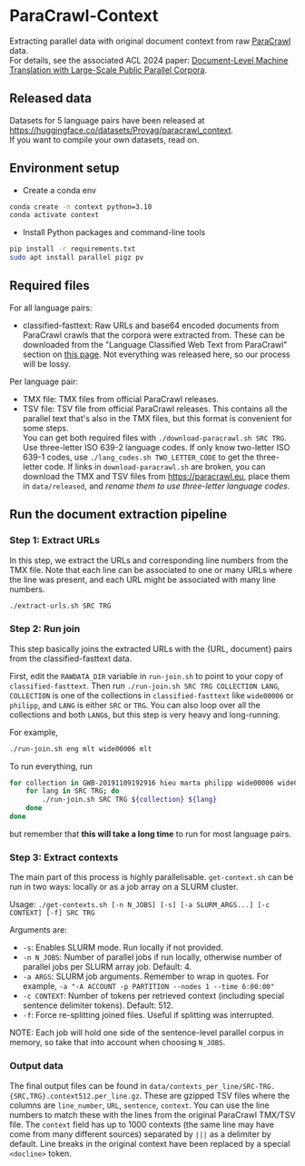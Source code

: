 # ParaCrawl-Context
Extracting parallel data with original document context from raw [ParaCrawl](https://paracrawl.eu/) data.  
For details, see the associated ACL 2024 paper: [Document-Level Machine Translation with Large-Scale Public Parallel Corpora](https://aclanthology.org/2024.acl-long.712/).

## Released data
Datasets for 5 language pairs have been released at https://huggingface.co/datasets/Proyag/paracrawl_context.  
If you want to compile your own datasets, read on.

## Environment setup
* Create a conda env
```bash
conda create -n context python=3.10
conda activate context
```
* Install Python packages and command-line tools
```bash
pip install -r requirements.txt
sudo apt install parallel pigz pv
```

## Required files
For all language pairs:
* classified-fasttext: Raw URLs and base64 encoded documents from ParaCrawl crawls that the corpora were extracted from. These can be downloaded from the "Language Classified Web Text from ParaCrawl" section on [this page](https://paracrawl.eu/moredata). Not everything was released here, so our process will be lossy.

Per language pair:
* TMX file: TMX files from official ParaCrawl releases.  
* TSV file: TSV file from official ParaCrawl releases. This contains all the parallel text that's also in the TMX files, but this format is convenient for some steps.  
You can get both required files with `./download-paracrawl.sh SRC TRG`. Use three-letter ISO 639-2 language codes. If only know two-letter ISO 639-1 codes, use `./lang_codes.sh TWO_LETTER_CODE` to get the three-letter code. If links in `download-paracrawl.sh` are broken, you can download the TMX and TSV files from https://paracrawl.eu, place them in `data/released`, and *rename them to use three-letter language codes*.

## Run the document extraction pipeline
### Step 1: Extract URLs
In this step, we extract the URLs and corresponding line numbers from the TMX file. Note that each line can be associated to one or many URLs where the line was present, and each URL might be associated with many line numbers.

```bash
./extract-urls.sh SRC TRG
```

### Step 2: Run join
This step basically joins the extracted URLs with the {URL, document} pairs from the classified-fasttext data.

First, edit the `RAWDATA_DIR` variable in `run-join.sh` to point to your copy of `classified-fasttext`.
Then run `./run-join.sh SRC TRG COLLECTION LANG`, `COLLECTION` is one of the collections in `classified-fasttext` like `wide00006` or `philipp`, and `LANG` is either `SRC` or `TRG`. You can also loop over all the collections and both `LANG`s, but this step is very heavy and long-running.

For example,
```bash
./run-join.sh eng mlt wide00006 mlt
```

To run everything, run
```bash
for collection in GWB-20191109192916 hieu marta philipp wide00006 wide00015 wide00016; do
    for lang in SRC TRG; do
        ./run-join.sh SRC TRG ${collection} ${lang}
    done
done
```
but remember that **this will take a long time** to run for most language pairs.

### Step 3: Extract contexts
The main part of this process is highly parallelisable. `get-context.sh` can be run in two ways: locally or as a job array on a SLURM cluster.

Usage: `./get-contexts.sh [-n N_JOBS] [-s] [-a SLURM_ARGS...] [-c CONTEXT] [-f] SRC TRG`

Arguments are:
* `-s`: Enables SLURM mode. Run locally if not provided.
* `-n N_JOBS`: Number of parallel jobs if run locally, otherwise number of parallel jobs per SLURM array job. Default: 4.
* `-a ARGS`: SLURM job arguments. Remember to wrap in quotes. For example, `-a "-A ACCOUNT -p PARTITION --nodes 1 --time 6:00:00"`
* `-c CONTEXT`: Number of tokens per retrieved context (including special sentence delimiter tokens). Default: 512.
* `-f`: Force re-splitting joined files. Useful if splitting was interrupted.

NOTE: Each job will hold one side of the sentence-level parallel corpus in memory, so take that into account when choosing `N_JOBS`.

### Output data
The final output files can be found in `data/contexts_per_line/SRC-TRG.{SRC,TRG}.context512.per_line.gz`. These are gzipped TSV files where the columns are `line_number`, `URL`, `sentence`, `context`. You can use the line numbers to match these with the lines from the original ParaCrawl TMX/TSV file. The `context` field has up to 1000 contexts (the same line may have come from many different sources) separated by `|||` as a delimiter by default. Line breaks in the original context have been replaced by a special `<docline>` token.
